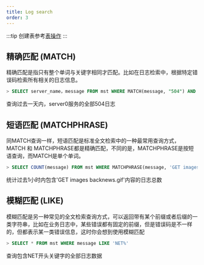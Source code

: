 ```yaml
---
title: Log search
order: 3
---
```

:::tip
创建表参考[表操作](../schema/measurement.md)
:::
## 精确匹配 (MATCH)
精确匹配是指只有整个单词与关键字相同才匹配。比如在日志检索中，根据特定错误码检索所有相关的日志信息。
```sql
> SELECT server_name，message FROM mst WHERE MATCH(message, "504") AND server_name="server0" AND time > now() - 1d
```
查询过去一天内，server0服务的全部504日志

## 短语匹配 (MATCHPHRASE)
同MATCH查询一样，短语匹配是标准全文检索中的一种最常用查询方式，MATCH 和 MATCHPHRASE都是精确匹配，不同的是，MATCHPHRASE是按短语查询，而MATCH是单个单词。
```sql
> SELECT COUNT(message) FROM mst WHERE MATCHPHRASE(message, 'GET images backnews.gif') AND time > now() - 1h
```
统计过去1小时内包含'GET images backnews.gif'内容的日志总数

## 模糊匹配 (LIKE)
模糊匹配是另一种常见的全文检索查询方式，可以返回带有某个前缀或者后缀的一类字符串，比如在业务日志中，某些错误都有固定的前缀，但是错误码是不一样的，但都表示某一类错误信息，这时你会想到使用模糊匹配
```sql
> SELECT * FROM mst WHERE message LIKE 'NET%'
```
查询包含NET开头关键字的全部日志数据

